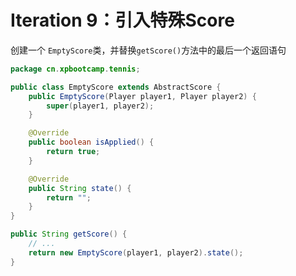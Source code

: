 # Iteration 9：引入特殊Score

创建一个 `EmptyScore`类，并替换`getScore()`方法中的最后一个返回语句

```java
package cn.xpbootcamp.tennis;

public class EmptyScore extends AbstractScore {
    public EmptyScore(Player player1, Player player2) {
        super(player1, player2);
    }

    @Override
    public boolean isApplied() {
        return true;
    }

    @Override
    public String state() {
        return "";
    }
}

public String getScore() {
    // ...
    return new EmptyScore(player1, player2).state();
}
```